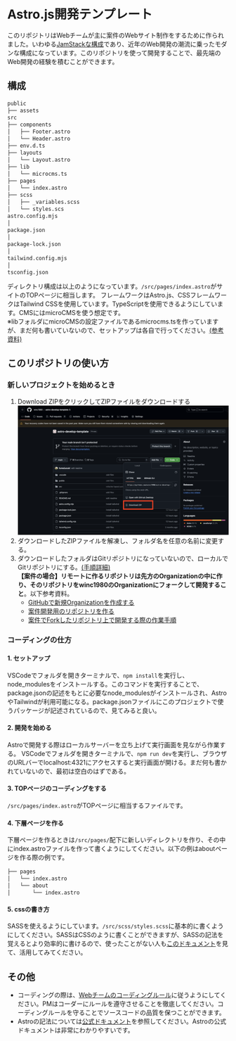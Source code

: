 # Astro.js開発テンプレート

このリポジトリはWebチームが主に案件のWebサイト制作をするために作られました。いわゆる[JamStackな構成](https://blog.microcms.io/jamstack-introduction/)であり、近年のWeb開発の潮流に乗ったモダンな構成になっています。このリポジトリを使って開発することで、最先端のWeb開発の経験を積むことができます。

## 構成

```
public
├── assets
src
├── components
│   ├── Footer.astro
│   └── Header.astro
├── env.d.ts
├── layouts
│   └── Layout.astro
├── lib
│   └── microcms.ts
├── pages
│   └── index.astro
├── scss
│   ├── _variables.scss
│   └── styles.scs
astro.config.mjs
│
package.json
│
package-lock.json
│
tailwind.config.mjs
│
tsconfig.json
```

ディレクトリ構成は以上のようになっています。`/src/pages/index.astro`がサイトのTOPページに相当します。
フレームワークはAstro.js、CSSフレームワークはTailwind CSSを使用しています。TypeScriptを使用できるようにしています。CMSにはmicroCMSを使う想定です。<br />
※libフォルダにmicroCMSの設定ファイルであるmicrocms.tsを作っていますが、まだ何も書いていないので、セットアップは各自で行ってください。[(参考資料)](https://blog.microcms.io/astro-microcms-introduction/)

## このリポジトリの使い方

### 新しいプロジェクトを始めるとき

1. Download ZIPをクリックしてZIPファイルをダウンロードする![](/public/assets/capture1.png)
2. ダウンロードしたZIPファイルを解凍し、フォルダ名を任意の名前に変更する。
3. ダウンロードしたフォルダはGitリポジトリになっていないので、ローカルでGitリポジトリにする。[(手順詳細)](https://quartz-broker-36d.notion.site/Git-git-init-12155209844380dc9dedc04db34f84fa?pvs=4)<br />**【案件の場合】リモートに作るリポジトリは先方のOrganizationの中に作り、そのリポジトリをwinc1980のOrganizationにフォークして開発すること**。以下参考資料。
   - [GitHubで新規Organizationを作成する](https://quartz-broker-36d.notion.site/GitHub-Organization-1215520984438061895cfa08978cbbf0?pvs=4)
   - [案件開発用のリポジトリを作る](https://quartz-broker-36d.notion.site/121552098443805bb20bc406c8b31fb6?pvs=4)
   - [案件でForkしたリポジトリ上で開発する際の作業手順](https://quartz-broker-36d.notion.site/Fork-12255209844380af8a45c299a2a44f3d?pvs=4)

### コーディングの仕方

#### 1. セットアップ

VSCodeでフォルダを開きターミナルで、`npm install`を実行し、node_modulesをインストールする。このコマンドを実行することで、package.jsonの記述をもとに必要なnode_modulesがインストールされ、AstroやTailwindが利用可能になる。package.jsonファイルにこのプロジェクトで使うパッケージが記述されているので、見てみると良い。

#### 2. 開発を始める

Astroで開発する際はローカルサーバーを立ち上げて実行画面を見ながら作業する。
VSCodeでフォルダを開きターミナルで、`npm run dev`を実行し、ブラウザのURLバーでlocalhost:4321にアクセスすると実行画面が開ける。まだ何も書かれていないので、最初は空白のはずである。

#### 3. TOPページのコーディングをする

`/src/pages/index.astro`がTOPページに相当するファイルです。

#### 4. 下層ページを作る

下層ページを作るときは`/src/pages/`配下に新しいディレクトリを作り、その中にindex.astroファイルを作って書くようにしてください。以下の例はaboutページを作る際の例です。

```
├── pages
│   └── index.astro
│   └── about
│       └── index.astro
```

#### 5. cssの書き方

SASSを使えるようにしています。`/src/scss/styles.scss`に基本的に書くようにしてください。SASSはCSSのように書くことができますが、SASSの記法を覚えるとより効率的に書けるので、使ったことがない人も[このドキュメント](https://zenn.dev/hinoshin/articles/b13c8181df9a93)を見て、活用してみてください。

## その他

- コーディングの際は、[Webチームのコーディングルール](https://quartz-broker-36d.notion.site/Web-HTML-CSS-4cbfbb521256476b80e6aea309cb4920?pvs=4)に従うようにしてください。PMはコーダーにルールを遵守させることを徹底してください。コーディングルールを守ることでソースコードの品質を保つことができます。
- Astroの記法については[公式ドキュメント](https://docs.astro.build/ja/getting-started/)を参照してください。Astroの公式ドキュメントは非常にわかりやすいです。
